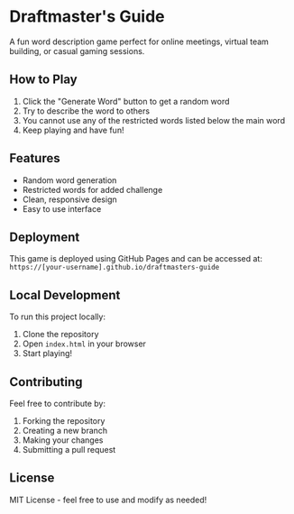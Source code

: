 # Draftmaster's Guide

A fun word description game perfect for online meetings, virtual team building, or casual gaming sessions.

## How to Play

1. Click the "Generate Word" button to get a random word
2. Try to describe the word to others
3. You cannot use any of the restricted words listed below the main word
4. Keep playing and have fun!

## Features

- Random word generation
- Restricted words for added challenge
- Clean, responsive design
- Easy to use interface

## Deployment

This game is deployed using GitHub Pages and can be accessed at: `https://[your-username].github.io/draftmasters-guide`

## Local Development

To run this project locally:

1. Clone the repository
2. Open `index.html` in your browser
3. Start playing!

## Contributing

Feel free to contribute by:
1. Forking the repository
2. Creating a new branch
3. Making your changes
4. Submitting a pull request

## License

MIT License - feel free to use and modify as needed!